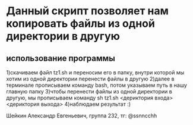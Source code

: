 # Данный скрипт позволяет нам копировать файлы из одной директории в другую
## использование программы 
1)скачиваем файл tz1.sh и переносим его в папку, внутри которой мы хотим из одной директории перенести файлы в другую
2)далее в терминале прописываем команду bash, потом указываем путь в нашу главную папку
3)чтобы перенести файлы из одной директории в другую, мы прописываем команду sh tz1.sh <дериктория входа> <дериктория выхода>
4)наблюдаем результат :)

Шейкин Александр Евгеньевич, группа 232, тг: @ssnncchh
